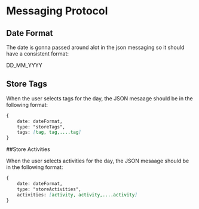 # Messaging Protocol
## Date Format
The date is gonna passed around alot in the json messaging so it should have a consistent format:

DD_MM_YYYY

## Store Tags
When the user selects tags for the day, the JSON mesaage should be in the following format:

```markdown
{
    date: dateFormat,
    type: "storeTags",
    tags: [tag, tag,....tag]
}
```

##Store Activities

When the user selects activities for the day, the JSON mesaage should be in the following format:

```markdown
{
    date: dateFormat,
    type: "storeActivities",
    activities: [activity, activity,....activity]
}
```